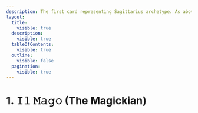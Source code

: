 ```yaml
---
description: The first card representing Sagittarius archetype. As above; so below.
layout:
  title:
    visible: true
  description:
    visible: true
  tableOfContents:
    visible: true
  outline:
    visible: false
  pagination:
    visible: true
---
```


# 1. 𝙸𝚕 𝙼𝚊𝚐𝚘 (The Magickian)

